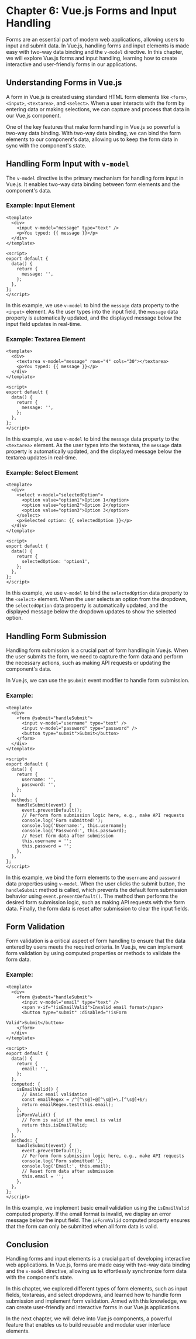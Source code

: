 # Chapter 6: Vue.js Forms and Input Handling

Forms are an essential part of modern web applications, allowing users to input and submit data. In Vue.js, handling forms and input elements is made easy with two-way data binding and the `v-model` directive. In this chapter, we will explore Vue.js forms and input handling, learning how to create interactive and user-friendly forms in our applications.

## Understanding Forms in Vue.js

A form in Vue.js is created using standard HTML form elements like `<form>`, `<input>`, `<textarea>`, and `<select>`. When a user interacts with the form by entering data or making selections, we can capture and process that data in our Vue.js component.

One of the key features that make form handling in Vue.js so powerful is two-way data binding. With two-way data binding, we can bind the form elements to our component's data, allowing us to keep the form data in sync with the component's state.

## Handling Form Input with `v-model`

The `v-model` directive is the primary mechanism for handling form input in Vue.js. It enables two-way data binding between form elements and the component's data.

### Example: Input Element

```vue
<template>
  <div>
    <input v-model="message" type="text" />
    <p>You typed: {{ message }}</p>
  </div>
</template>

<script>
export default {
  data() {
    return {
      message: '',
    };
  },
};
</script>
```

In this example, we use `v-model` to bind the `message` data property to the `<input>` element. As the user types into the input field, the `message` data property is automatically updated, and the displayed message below the input field updates in real-time.

### Example: Textarea Element

```vue
<template>
  <div>
    <textarea v-model="message" rows="4" cols="30"></textarea>
    <p>You typed: {{ message }}</p>
  </div>
</template>

<script>
export default {
  data() {
    return {
      message: '',
    };
  },
};
</script>
```

In this example, we use `v-model` to bind the `message` data property to the `<textarea>` element. As the user types into the textarea, the `message` data property is automatically updated, and the displayed message below the textarea updates in real-time.

### Example: Select Element

```vue
<template>
  <div>
    <select v-model="selectedOption">
      <option value="option1">Option 1</option>
      <option value="option2">Option 2</option>
      <option value="option3">Option 3</option>
    </select>
    <p>Selected option: {{ selectedOption }}</p>
  </div>
</template>

<script>
export default {
  data() {
    return {
      selectedOption: 'option1',
    };
  },
};
</script>
```

In this example, we use `v-model` to bind the `selectedOption` data property to the `<select>` element. When the user selects an option from the dropdown, the `selectedOption` data property is automatically updated, and the displayed message below the dropdown updates to show the selected option.

## Handling Form Submission

Handling form submission is a crucial part of form handling in Vue.js. When the user submits the form, we need to capture the form data and perform the necessary actions, such as making API requests or updating the component's data.

In Vue.js, we can use the `@submit` event modifier to handle form submission.

### Example:

```vue
<template>
  <div>
    <form @submit="handleSubmit">
      <input v-model="username" type="text" />
      <input v-model="password" type="password" />
      <button type="submit">Submit</button>
    </form>
  </div>
</template>

<script>
export default {
  data() {
    return {
      username: '',
      password: '',
    };
  },
  methods: {
    handleSubmit(event) {
      event.preventDefault();
      // Perform form submission logic here, e.g., make API requests
      console.log('Form submitted!');
      console.log('Username:', this.username);
      console.log('Password:', this.password);
      // Reset form data after submission
      this.username = '';
      this.password = '';
    },
  },
};
</script>
```

In this example, we bind the form elements to the `username` and `password` data properties using `v-model`. When the user clicks the submit button, the `handleSubmit` method is called, which prevents the default form submission behavior using `event.preventDefault()`. The method then performs the desired form submission logic, such as making API requests with the form data. Finally, the form data is reset after submission to clear the input fields.

## Form Validation

Form validation is a critical aspect of form handling to ensure that the data entered by users meets the required criteria. In Vue.js, we can implement form validation by using computed properties or methods to validate the form data.

### Example:

```vue
<template>
  <div>
    <form @submit="handleSubmit">
      <input v-model="email" type="text" />
      <span v-if="!isEmailValid">Invalid email format</span>
      <button type="submit" :disabled="!isForm

Valid">Submit</button>
    </form>
  </div>
</template>

<script>
export default {
  data() {
    return {
      email: '',
    };
  },
  computed: {
    isEmailValid() {
      // Basic email validation
      const emailRegex = /^[^\s@]+@[^\s@]+\.[^\s@]+$/;
      return emailRegex.test(this.email);
    },
    isFormValid() {
      // Form is valid if the email is valid
      return this.isEmailValid;
    },
  },
  methods: {
    handleSubmit(event) {
      event.preventDefault();
      // Perform form submission logic here, e.g., make API requests
      console.log('Form submitted!');
      console.log('Email:', this.email);
      // Reset form data after submission
      this.email = '';
    },
  },
};
</script>
```

In this example, we implement basic email validation using the `isEmailValid` computed property. If the email format is invalid, we display an error message below the input field. The `isFormValid` computed property ensures that the form can only be submitted when all form data is valid.

## Conclusion

Handling forms and input elements is a crucial part of developing interactive web applications. In Vue.js, forms are made easy with two-way data binding and the `v-model` directive, allowing us to effortlessly synchronize form data with the component's state.

In this chapter, we explored different types of form elements, such as input fields, textareas, and select dropdowns, and learned how to handle form submission and implement form validation. Armed with this knowledge, we can create user-friendly and interactive forms in our Vue.js applications.

In the next chapter, we will delve into Vue.js components, a powerful feature that enables us to build reusable and modular user interface elements.